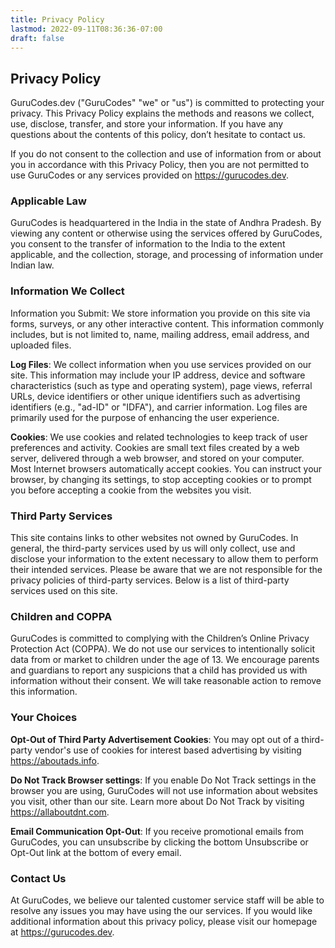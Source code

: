 ```yaml
---
title: Privacy Policy
lastmod: 2022-09-11T08:36:36-07:00
draft: false
---
```


## Privacy Policy

GuruCodes.dev ("GuruCodes" "we" or "us") is committed to protecting your privacy. This Privacy Policy explains the methods and reasons we collect, use, disclose, transfer, and store your information. If you have any questions about the contents of this policy, don’t hesitate to contact us.

If you do not consent to the collection and use of information from or about you in accordance with this Privacy Policy, then you are not permitted to use GuruCodes or any services provided on https://gurucodes.dev.

### Applicable Law
GuruCodes is headquartered in the India in the state of Andhra Pradesh. By viewing any content or otherwise using the services offered by GuruCodes, you consent to the transfer of information to the India to the extent applicable, and the collection, storage, and processing of information under Indian law.

### Information We Collect
Information you Submit: We store information you provide on this site via forms, surveys, or any other interactive content. This information commonly includes, but is not limited to, name, mailing address, email address, and uploaded files.

**Log Files**: We collect information when you use services provided on our site. This information may include your IP address, device and software characteristics (such as type and operating system), page views, referral URLs, device identifiers or other unique identifiers such as advertising identifiers (e.g., "ad-ID" or "IDFA"), and carrier information. Log files are primarily used for the purpose of enhancing the user experience.

**Cookies**: We use cookies and related technologies to keep track of user preferences and activity. Cookies are small text files created by a web server, delivered through a web browser, and stored on your computer. Most Internet browsers automatically accept cookies. You can instruct your browser, by changing its settings, to stop accepting cookies or to prompt you before accepting a cookie from the websites you visit.

### Third Party Services
This site contains links to other websites not owned by GuruCodes. In general, the third-party services used by us will only collect, use and disclose your information to the extent necessary to allow them to perform their intended services. Please be aware that we are not responsible for the privacy policies of third-party services. Below is a list of third-party services used on this site.

### Children and COPPA
GuruCodes is committed to complying with the Children’s Online Privacy Protection Act (COPPA). We do not use our services to intentionally solicit data from or market to children under the age of 13. We encourage parents and guardians to report any suspicions that a child has provided us with information without their consent. We will take reasonable action to remove this information.

### Your Choices
**Opt-Out of Third Party Advertisement Cookies**: You may opt out of a third-party vendor's use of cookies for interest based advertising by visiting https://aboutads.info.

**Do Not Track Browser settings**: If you enable Do Not Track settings in the browser you are using, GuruCodes will not use information about websites you visit, other than our site. Learn more about Do Not Track by visiting https://allaboutdnt.com.

**Email Communication Opt-Out**: If you receive promotional emails from GuruCodes, you can unsubscribe by clicking the bottom Unsubscribe or Opt-Out link at the bottom of every email.

### Contact Us
At GuruCodes, we believe our talented customer service staff will be able to resolve any issues you may have using the our services. If you would like additional information about this privacy policy, please visit our homepage at https://gurucodes.dev.
